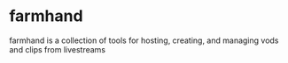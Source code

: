 # farmhand

farmhand is a collection of tools for hosting, creating, and managing vods and clips from livestreams
